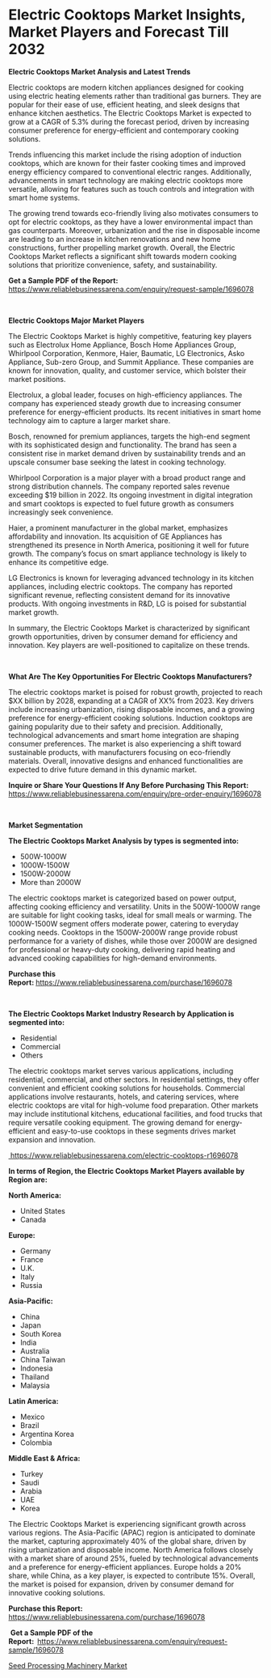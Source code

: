 <p><h1>Electric Cooktops Market Insights, Market Players and Forecast Till 2032</h1></p><p><strong>Electric Cooktops Market Analysis and Latest Trends</strong></p>
<p><p>Electric cooktops are modern kitchen appliances designed for cooking using electric heating elements rather than traditional gas burners. They are popular for their ease of use, efficient heating, and sleek designs that enhance kitchen aesthetics. The Electric Cooktops Market is expected to grow at a CAGR of 5.3% during the forecast period, driven by increasing consumer preference for energy-efficient and contemporary cooking solutions. </p><p>Trends influencing this market include the rising adoption of induction cooktops, which are known for their faster cooking times and improved energy efficiency compared to conventional electric ranges. Additionally, advancements in smart technology are making electric cooktops more versatile, allowing for features such as touch controls and integration with smart home systems. </p><p>The growing trend towards eco-friendly living also motivates consumers to opt for electric cooktops, as they have a lower environmental impact than gas counterparts. Moreover, urbanization and the rise in disposable income are leading to an increase in kitchen renovations and new home constructions, further propelling market growth. Overall, the Electric Cooktops Market reflects a significant shift towards modern cooking solutions that prioritize convenience, safety, and sustainability.</p></p>
<p><strong>Get a Sample PDF of the Report:&nbsp;</strong> <a href="https://www.reliablebusinessarena.com/enquiry/request-sample/1696078?utm_campaign=1841&utm_medium=2&utm_source=Github&utm_content=ia&utm_term=09042025&utm_id=electric-cooktops">https://www.reliablebusinessarena.com/enquiry/request-sample/1696078</a></p>
<p>&nbsp;</p>
<p><strong>Electric Cooktops Major Market Players</strong></p>
<p><p>The Electric Cooktops Market is highly competitive, featuring key players such as Electrolux Home Appliance, Bosch Home Appliances Group, Whirlpool Corporation, Kenmore, Haier, Baumatic, LG Electronics, Asko Appliance, Sub-zero Group, and Summit Appliance. These companies are known for innovation, quality, and customer service, which bolster their market positions.</p><p>Electrolux, a global leader, focuses on high-efficiency appliances. The company has experienced steady growth due to increasing consumer preference for energy-efficient products. Its recent initiatives in smart home technology aim to capture a larger market share.</p><p>Bosch, renowned for premium appliances, targets the high-end segment with its sophisticated design and functionality. The brand has seen a consistent rise in market demand driven by sustainability trends and an upscale consumer base seeking the latest in cooking technology.</p><p>Whirlpool Corporation is a major player with a broad product range and strong distribution channels. The company reported sales revenue exceeding $19 billion in 2022. Its ongoing investment in digital integration and smart cooktops is expected to fuel future growth as consumers increasingly seek convenience.</p><p>Haier, a prominent manufacturer in the global market, emphasizes affordability and innovation. Its acquisition of GE Appliances has strengthened its presence in North America, positioning it well for future growth. The company’s focus on smart appliance technology is likely to enhance its competitive edge.</p><p>LG Electronics is known for leveraging advanced technology in its kitchen appliances, including electric cooktops. The company has reported significant revenue, reflecting consistent demand for its innovative products. With ongoing investments in R&D, LG is poised for substantial market growth.</p><p>In summary, the Electric Cooktops Market is characterized by significant growth opportunities, driven by consumer demand for efficiency and innovation. Key players are well-positioned to capitalize on these trends.</p></p>
<p>&nbsp;</p>
<p><strong>What Are The Key Opportunities For Electric Cooktops Manufacturers?</strong></p>
<p><p>The electric cooktops market is poised for robust growth, projected to reach $XX billion by 2028, expanding at a CAGR of XX% from 2023. Key drivers include increasing urbanization, rising disposable incomes, and a growing preference for energy-efficient cooking solutions. Induction cooktops are gaining popularity due to their safety and precision. Additionally, technological advancements and smart home integration are shaping consumer preferences. The market is also experiencing a shift toward sustainable products, with manufacturers focusing on eco-friendly materials. Overall, innovative designs and enhanced functionalities are expected to drive future demand in this dynamic market.</p></p>
<p><strong>Inquire or Share Your Questions If Any Before Purchasing This Report:</strong> <a href="https://www.reliablebusinessarena.com/enquiry/pre-order-enquiry/1696078?utm_campaign=1841&utm_medium=2&utm_source=Github&utm_content=ia&utm_term=09042025&utm_id=electric-cooktops">https://www.reliablebusinessarena.com/enquiry/pre-order-enquiry/1696078</a></p>
<p>&nbsp;</p>
<p><strong>Market Segmentation</strong></p>
<p><strong>The Electric Cooktops Market Analysis by types is segmented into:</strong></p>
<p><ul><li>500W-1000W</li><li>1000W-1500W</li><li>1500W-2000W</li><li>More than 2000W</li></ul></p>
<p><p>The electric cooktops market is categorized based on power output, affecting cooking efficiency and versatility. Units in the 500W-1000W range are suitable for light cooking tasks, ideal for small meals or warming. The 1000W-1500W segment offers moderate power, catering to everyday cooking needs. Cooktops in the 1500W-2000W range provide robust performance for a variety of dishes, while those over 2000W are designed for professional or heavy-duty cooking, delivering rapid heating and advanced cooking capabilities for high-demand environments.</p></p>
<p><strong>Purchase this Report:&nbsp;</strong><a href="https://www.reliablebusinessarena.com/purchase/1696078?utm_campaign=1841&utm_medium=2&utm_source=Github&utm_content=ia&utm_term=09042025&utm_id=electric-cooktops">https://www.reliablebusinessarena.com/purchase/1696078</a></p>
<p>&nbsp;</p>
<p><strong>The Electric Cooktops Market Industry Research by Application is segmented into:</strong></p>
<p><ul><li>Residential</li><li>Commercial</li><li>Others</li></ul></p>
<p><p>The electric cooktops market serves various applications, including residential, commercial, and other sectors. In residential settings, they offer convenient and efficient cooking solutions for households. Commercial applications involve restaurants, hotels, and catering services, where electric cooktops are vital for high-volume food preparation. Other markets may include institutional kitchens, educational facilities, and food trucks that require versatile cooking equipment. The growing demand for energy-efficient and easy-to-use cooktops in these segments drives market expansion and innovation.</p></p>
<p><a href="https://www.reliablebusinessarena.com/electric-cooktops-r1696078?utm_campaign=1841&utm_medium=2&utm_source=Github&utm_content=ia&utm_term=09042025&utm_id=electric-cooktops">&nbsp;https://www.reliablebusinessarena.com/electric-cooktops-r1696078</a></p>
<p><strong>In terms of Region, the Electric Cooktops Market Players available by Region are:</strong></p>
<p>
    <p> <strong> North America: </strong>
        <ul>
            <li>United States</li>
            <li>Canada</li>
        </ul>
        </p> 
    <p> <strong> Europe: </strong>
        <ul>
            <li>Germany</li>
            <li>France</li>
            <li>U.K.</li>
            <li>Italy</li>
            <li>Russia</li>
        </ul>
        </p> 
    <p> <strong> Asia-Pacific: </strong>
        <ul>
            <li>China</li>
            <li>Japan</li>
            <li>South Korea</li>
            <li>India</li>
            <li>Australia</li>
            <li>China Taiwan</li>
            <li>Indonesia</li>
            <li>Thailand</li>
            <li>Malaysia</li>
        </ul>
        </p> 
    <p> <strong> Latin America: </strong>
        <ul>
            <li>Mexico</li>
            <li>Brazil</li>
            <li>Argentina Korea</li>
            <li>Colombia</li>
        </ul>
        </p> 
    <p> <strong> Middle East & Africa: </strong>
        <ul>
            <li>Turkey</li>
            <li>Saudi</li>
            <li>Arabia</li>
            <li>UAE</li>
            <li>Korea</li>
        </ul>
    </p>
    </p>
<p><p>The Electric Cooktops Market is experiencing significant growth across various regions. The Asia-Pacific (APAC) region is anticipated to dominate the market, capturing approximately 40% of the global share, driven by rising urbanization and disposable income. North America follows closely with a market share of around 25%, fueled by technological advancements and a preference for energy-efficient appliances. Europe holds a 20% share, while China, as a key player, is expected to contribute 15%. Overall, the market is poised for expansion, driven by consumer demand for innovative cooking solutions.</p></p>
<p><strong>Purchase this Report: </strong><a href="https://www.reliablebusinessarena.com/purchase/1696078?utm_campaign=1841&utm_medium=2&utm_source=Github&utm_content=ia&utm_term=09042025&utm_id=electric-cooktops">https://www.reliablebusinessarena.com/purchase/1696078</a></p>
<p>&nbsp;<strong>Get a Sample PDF of the Report:&nbsp;&nbsp;</strong><a href="https://www.reliablebusinessarena.com/enquiry/request-sample/1696078?utm_campaign=1841&utm_medium=2&utm_source=Github&utm_content=ia&utm_term=09042025&utm_id=electric-cooktops">https://www.reliablebusinessarena.com/enquiry/request-sample/1696078</a></p>
<p><strong></strong></p>
<p><p><a href="https://github.com/julyju69/Market-Research-Report-List-6/blob/main/seed-processing-machinery-market.md?utm_campaign=1841&utm_medium=2&utm_source=Github&utm_content=ia&utm_term=09042025&utm_id=electric-cooktops">Seed Processing Machinery Market</a></p></p>